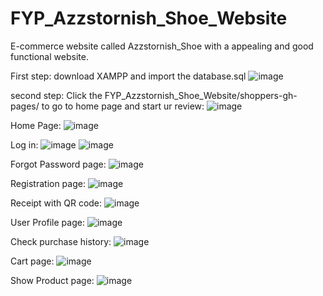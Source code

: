 # FYP_Azzstornish_Shoe_Website
E-commerce website called Azzstornish_Shoe with a appealing and good functional website. 

First step: download XAMPP and import the database.sql
![image](https://github.com/user-attachments/assets/02f29150-9bf3-41bc-b596-dfd7742ce756)

second step: Click the FYP_Azzstornish_Shoe_Website/shoppers-gh-pages/ to go to home page and start ur review:
![image](https://github.com/user-attachments/assets/39072036-abde-48ee-9aa6-76480d40ce4f)

Home Page: 
![image](https://github.com/user-attachments/assets/00faa7c8-77c3-47bc-a151-11edcdb62af8)

Log in: 
![image](https://github.com/user-attachments/assets/47e65b23-96c0-475f-852a-2c314991bbf7)
![image](https://github.com/user-attachments/assets/c1833703-e3b0-4c14-82a5-488ccdc44def)

Forgot Password page:
![image](https://github.com/user-attachments/assets/1dfac9c2-0374-4050-bcc3-f0fbe8d16ffc)

Registration page:
![image](https://github.com/user-attachments/assets/63292656-e639-4f78-a0b2-bf033410f359)

Receipt with QR code:
![image](https://github.com/user-attachments/assets/8a869e7d-7492-4edb-884c-43e706240500)

User Profile page:
![image](https://github.com/user-attachments/assets/6b123fac-dc4a-44a8-a00e-7a442d62859a)

Check purchase history:
![image](https://github.com/user-attachments/assets/58760b33-f8c8-44ec-b854-c195574321ba)

Cart page:
![image](https://github.com/user-attachments/assets/83f219ee-4be2-43dc-830f-afc6cf9b41c5)

Show Product page:
![image](https://github.com/user-attachments/assets/2da7aa1f-fcdf-4478-a0c2-787d14f85abd)
